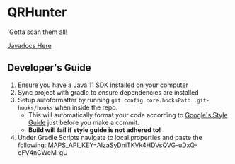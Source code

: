 # QRHunter

'Gotta scan them all!

[Javadocs Here](https://cmput301w23t09.github.io/QRHunter)

## Developer's Guide

1. Ensure you have a Java 11 SDK installed on your computer
2. Sync project with gradle to ensure dependencies are installed
3. Setup autoformatter by running `git config core.hooksPath .git-hooks/hooks` when inside the repo.
   - This will automatically format your code according to [Google's Style Guide](https://google.github.io/styleguide/javaguide.html) just before you make a commit.
   - **Build will fail if style guide is not adhered to!**
4. Under Gradle Scripts navigate to local.properties and paste the following: MAPS_API_KEY=AIzaSyDniTKVk4HDVsQVG-uDxQ-eFV4nCWeM-gU
